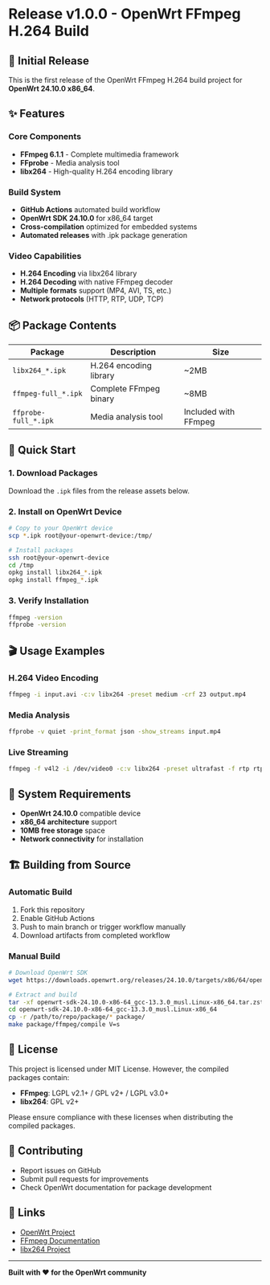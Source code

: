 # Release v1.0.0 - OpenWrt FFmpeg H.264 Build

## 🎯 Initial Release

This is the first release of the OpenWrt FFmpeg H.264 build project for **OpenWrt 24.10.0 x86_64**.

## ✨ Features

### Core Components
- **FFmpeg 6.1.1** - Complete multimedia framework
- **FFprobe** - Media analysis tool  
- **libx264** - High-quality H.264 encoding library

### Build System
- **GitHub Actions** automated build workflow
- **OpenWrt SDK 24.10.0** for x86_64 target
- **Cross-compilation** optimized for embedded systems
- **Automated releases** with .ipk package generation

### Video Capabilities
- **H.264 Encoding** via libx264 library
- **H.264 Decoding** with native FFmpeg decoder
- **Multiple formats** support (MP4, AVI, TS, etc.)
- **Network protocols** (HTTP, RTP, UDP, TCP)

## 📦 Package Contents

| Package | Description | Size |
|---------|-------------|------|
| `libx264_*.ipk` | H.264 encoding library | ~2MB |
| `ffmpeg-full_*.ipk` | Complete FFmpeg binary | ~8MB |
| `ffprobe-full_*.ipk` | Media analysis tool | Included with FFmpeg |

## 🚀 Quick Start

### 1. Download Packages
Download the `.ipk` files from the release assets below.

### 2. Install on OpenWrt Device
```bash
# Copy to your OpenWrt device
scp *.ipk root@your-openwrt-device:/tmp/

# Install packages
ssh root@your-openwrt-device
cd /tmp
opkg install libx264_*.ipk
opkg install ffmpeg_*.ipk
```

### 3. Verify Installation
```bash
ffmpeg -version
ffprobe -version
```

## 🎬 Usage Examples

### H.264 Video Encoding
```bash
ffmpeg -i input.avi -c:v libx264 -preset medium -crf 23 output.mp4
```

### Media Analysis
```bash
ffprobe -v quiet -print_format json -show_streams input.mp4
```

### Live Streaming
```bash
ffmpeg -f v4l2 -i /dev/video0 -c:v libx264 -preset ultrafast -f rtp rtp://224.1.1.1:5004
```

## 🔧 System Requirements

- **OpenWrt 24.10.0** compatible device
- **x86_64 architecture** support
- **10MB free storage** space
- **Network connectivity** for installation

## 🏗️ Building from Source

### Automatic Build
1. Fork this repository
2. Enable GitHub Actions
3. Push to main branch or trigger workflow manually
4. Download artifacts from completed workflow

### Manual Build
```bash
# Download OpenWrt SDK
wget https://downloads.openwrt.org/releases/24.10.0/targets/x86/64/openwrt-sdk-24.10.0-x86-64_gcc-13.3.0_musl.Linux-x86_64.tar.zst

# Extract and build
tar -xf openwrt-sdk-24.10.0-x86-64_gcc-13.3.0_musl.Linux-x86_64.tar.zst
cd openwrt-sdk-24.10.0-x86-64_gcc-13.3.0_musl.Linux-x86_64
cp -r /path/to/repo/package/* package/
make package/ffmpeg/compile V=s
```

## 📄 License

This project is licensed under MIT License. However, the compiled packages contain:

- **FFmpeg**: LGPL v2.1+ / GPL v2+ / LGPL v3.0+
- **libx264**: GPL v2+

Please ensure compliance with these licenses when distributing the compiled packages.

## 🤝 Contributing

- Report issues on GitHub
- Submit pull requests for improvements
- Check OpenWrt documentation for package development

## 🔗 Links

- [OpenWrt Project](https://openwrt.org/)
- [FFmpeg Documentation](https://ffmpeg.org/documentation.html)
- [libx264 Project](https://www.videolan.org/developers/x264.html)

---

**Built with ❤️ for the OpenWrt community**
